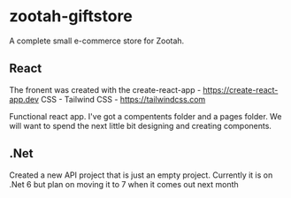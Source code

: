 # zootah-giftstore
A complete small e-commerce store for Zootah.  

## React
The fronent was created with the create-react-app - https://create-react-app.dev
CSS - Tailwind CSS - https://tailwindcss.com

Functional react app.  I've got a compentents folder and a pages folder.  We will want to spend the next little bit designing and creating components.


## .Net

Created a new API project that is just an empty project.  Currently it is on .Net 6 but plan on moving it to 7 when it comes out next month
